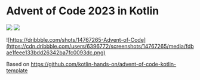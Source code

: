 # Advent of Code 2023 in Kotlin

![](https://img.shields.io/badge/day%20📅-18-blue) ![](https://img.shields.io/badge/stars%20⭐-25-yellow)

![https://dribbble.com/shots/14767265-Advent-of-Code](https://cdn.dribbble.com/users/6396772/screenshots/14767265/media/fdbae1feee133bdd26342ba7fc0093dc.png)

Based on https://github.com/kotlin-hands-on/advent-of-code-kotlin-template
